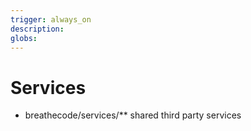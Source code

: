 ```yaml
---
trigger: always_on
description:
globs:
---
```


# Services

- breathecode/services/\*\* shared third party services
